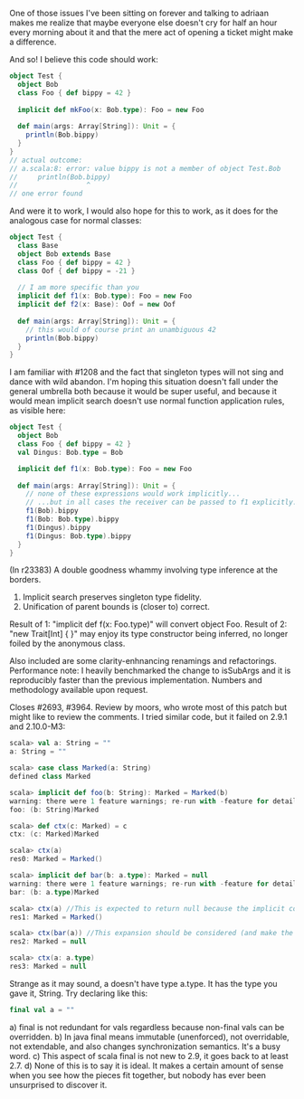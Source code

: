 One of those issues I've been sitting on forever and talking to adriaan makes me realize that maybe everyone else doesn't cry for half an hour every morning about it and that the mere act of opening a ticket might make a difference.

And so! I believe this code should work:
```scala
object Test {
  object Bob
  class Foo { def bippy = 42 }
  
  implicit def mkFoo(x: Bob.type): Foo = new Foo
  
  def main(args: Array[String]): Unit = {
    println(Bob.bippy)
  }
}
// actual outcome:
// a.scala:8: error: value bippy is not a member of object Test.Bob
//     println(Bob.bippy)
//                 ^
// one error found
```
And were it to work, I would also hope for this to work, as it does for the analogous case for normal classes:
```scala
object Test {
  class Base 
  object Bob extends Base
  class Foo { def bippy = 42 }
  class Oof { def bippy = -21 }
  
  // I am more specific than you
  implicit def f1(x: Bob.type): Foo = new Foo
  implicit def f2(x: Base): Oof = new Oof
  
  def main(args: Array[String]): Unit = {
    // this would of course print an unambiguous 42
    println(Bob.bippy)
  }
}
```
I am familiar with #1208 and the fact that singleton types will not sing and dance with wild abandon.  I'm hoping this situation doesn't fall under the general umbrella both because it would be super useful, and because it would mean implicit search doesn't use normal function application rules, as visible here:
```scala
object Test {
  object Bob
  class Foo { def bippy = 42 }
  val Dingus: Bob.type = Bob

  implicit def f1(x: Bob.type): Foo = new Foo    
  
  def main(args: Array[String]): Unit = {
    // none of these expressions would work implicitly...
    // ...but in all cases the receiver can be passed to f1 explicitly.
    f1(Bob).bippy
    f1(Bob: Bob.type).bippy
    f1(Dingus).bippy
    f1(Dingus: Bob.type).bippy
  }
}
```
(In r23383) A double goodness whammy involving type inference at the borders.

1) Implicit search preserves singleton type fidelity.
2) Unification of parent bounds is (closer to) correct.

Result of 1: "implicit def f(x: Foo.type)" will convert object Foo.
Result of 2: "new Trait[Int] { }" may enjoy its type constructor being
inferred, no longer foiled by the anonymous class.

Also included are some clarity-enhnancing renamings and refactorings.
Performance note: I heavily benchmarked the change to isSubArgs and it
is reproducibly faster than the previous implementation.  Numbers
and methodology available upon request.

Closes #2693, #3964.  Review by moors, who wrote most of this patch
but might like to review the comments.
I tried similar code, but it failed on 2.9.1 and 2.10.0-M3:

```scala
scala> val a: String = ""
a: String = ""

scala> case class Marked(a: String)
defined class Marked

scala> implicit def foo(b: String): Marked = Marked(b)
warning: there were 1 feature warnings; re-run with -feature for details
foo: (b: String)Marked

scala> def ctx(c: Marked) = c
ctx: (c: Marked)Marked

scala> ctx(a)
res0: Marked = Marked()

scala> implicit def bar(b: a.type): Marked = null
warning: there were 1 feature warnings; re-run with -feature for details
bar: (b: a.type)Marked

scala> ctx(a) //This is expected to return null because the implicit conversion bar should be applied; conversions however are not applied in the right order.
res1: Marked = Marked()

scala> ctx(bar(a)) //This expansion should be considered (and make the code ambiguous) or applied (because it is more specific).
res2: Marked = null

scala> ctx(a: a.type)
res3: Marked = null
```
Strange as it may sound, a doesn't have type a.type.  It has the type you gave it, String.
Try declaring like this:
```scala
final val a = ""
```
a) final is not redundant for vals regardless because non-final vals can be overridden.
b) In java final means immutable (unenforced), not overridable, not extendable, and also changes synchronization semantics.  It's a busy word.
c) This aspect of scala final is not new to 2.9, it goes back to at least 2.7.
d) None of this is to say it is ideal.  It makes a certain amount of sense when you see how the pieces fit together, but nobody has ever been unsurprised to discover it.
